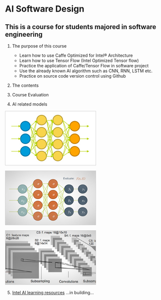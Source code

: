 # AI Software Design
## This is a course for students majored in software engineering
1. The purpose of this course
    * Learn how to use Caffe Optimized for Intel® Architecture
    * Learn how to use Tensor Flow (Intel Optimized Tensor flow)
    * Practice the application of Caffe/Tensor Flow in software project
    * Use the already known AI algorithm such as CNN, RNN, LSTM etc.
    * Practice on source code version control using Github

2. The contents
3. Course Evaluation
4. AI related models

![Neural Network ](images/nn-1.jpg "Neural network model")

![Deep Learning](images/deeplearning-1.jpg "Deep learning model")

![LeNet Learning](images/lenet-1.jpg "LeNet model")

5. [Intel AI learning resources](https://software.intel.com/zh-cn/ai-academy/students/kits)
...in building...